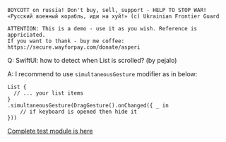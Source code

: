 ```
BOYCOTT on russia! Don't buy, sell, support - HELP TO STOP WAR!
«Русский военный корабль, иди на хуй!» (c) Ukrainian Frontier Guard

ATTENTION: This is a demo - use it as you wish. Reference is appriciated.
If you want to thank - buy me coffee: https://secure.wayforpay.com/donate/asperi
```

Q: SwiftUI: how to detect when List is scrolled? (by pejalo)

A: I recommend to use `simultaneousGesture` modifier as in below:

    List {
      // ... your list items
    }
    .simultaneousGesture(DragGesture().onChanged({ _ in
        // if keyboard is opened then hide it
    }))

[Complete test module is here](https://github.com/Asperi-Demo/4SwiftUI/blob/master/PlayOn_iOS/PlayOn_iOS/Findings/TestDetectListBeginToScroll.swift)
